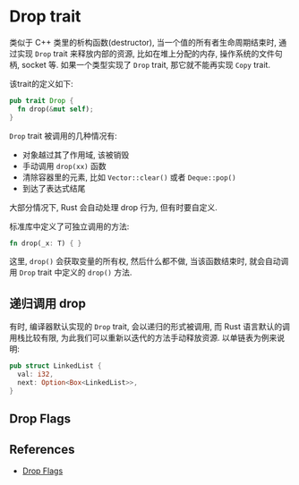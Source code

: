 
# Drop trait
类似于 C++ 类里的析构函数(destructor), 当一个值的所有者生命周期结束时, 通过实现
`Drop` trait 来释放内部的资源, 比如在堆上分配的内存, 操作系统的文件句柄, socket 等.
如果一个类型实现了 `Drop` trait, 那它就不能再实现 `Copy` trait.

该trait的定义如下:
```rust
pub trait Drop {
  fn drop(&mut self);
}
```

`Drop` trait 被调用的几种情况有:
- 对象越过其了作用域, 该被销毁
- 手动调用 `drop(xx)` 函数
- 清除容器里的元素, 比如 `Vector::clear()` 或者 `Deque::pop()`
- 到达了表达式结尾

大部分情况下, Rust 会自动处理 drop 行为, 但有时要自定义.

标准库中定义了可独立调用的方法:
```rust
fn drop(_x: T) { }
```
这里, `drop()` 会获取变量的所有权, 然后什么都不做, 当该函数结束时, 就会自动调用
`Drop` trait 中定义的 `drop()` 方法.

## 递归调用 drop

有时, 编译器默认实现的 `Drop` trait, 会以递归的形式被调用, 而 Rust 语言默认的调用栈比较有限,
为此我们可以重新以迭代的方法手动释放资源. 以单链表为例来说明:


```rust
pub struct LinkedList {
  val: i32,
  next: Option<Box<LinkedList>>,
}
```

## Drop Flags

## References
- [Drop Flags](https://doc.rust-lang.org/nomicon/drop-flags.html)
